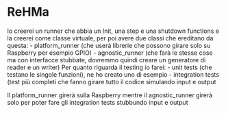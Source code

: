 # ReHMa


Io creerei un runner che abbia un Init, una step e una shutdown functions e la creerei come classe virtuale, per poi avere due classi che ereditano da questa: 
    - platform_runner (che userà librerie che possono girare solo su Raspberry per esempio GPIO) 
    - agnostic_runner (che farà le stesse cose ma con interfacce stubbate, dovremmo quindi creare un generatore di reader e un writer)
Per quanto riguarda il testing io farei: 
    - unit tests (che testano le singole funzioni), ne ho creato uno di esempio
    - integration tests (test più completi che fanno girare tutto il codice simulando input e output

Il platform_runner girerà sulla Raspberry mentre il agnostic_runner girerà solo per poter fare gli integration tests stubbundo input e output
